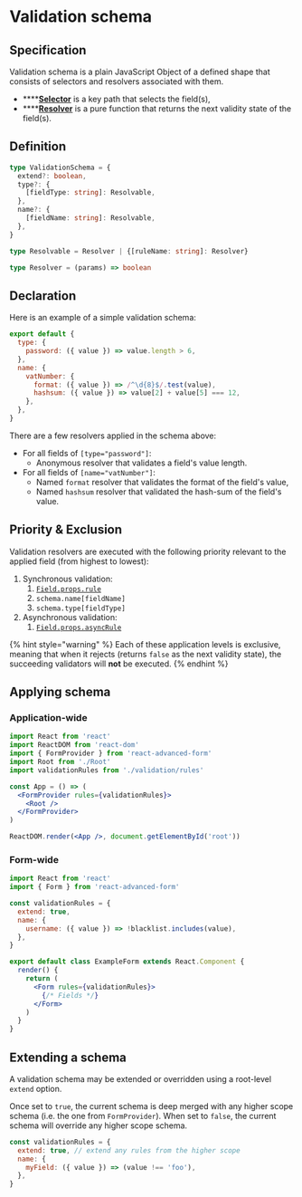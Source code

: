 # Validation schema

## Specification

Validation schema is a plain JavaScript Object of a defined shape that consists of selectors and resolvers associated with them.

* \*\*\*\*[**Selector**](rule-definition.md#selector) is a key path that selects the field\(s\),
* \*\*\*\*[**Resolver**](rule-definition.md#resolver) is a pure function that returns the next validity state of the field\(s\).

## Definition

```typescript
type ValidationSchema = {
  extend?: boolean,
  type?: {
    [fieldType: string]: Resolvable,
  },
  name?: {
    [fieldName: string]: Resolvable,
  },
}

type Resolvable = Resolver | {[ruleName: string]: Resolver}

type Resolver = (params) => boolean
```

## Declaration

Here is an example of a simple validation schema:

```javascript
export default {
  type: {
    password: ({ value }) => value.length > 6,
  },
  name: {
    vatNumber: {
      format: ({ value }) => /^\d{8}$/.test(value),
      hashsum: ({ value }) => value[2] + value[5] === 12,
    },
  },
}
```

There are a few resolvers applied in the schema above:

* For all fields of `[type="password"]`:
  * Anonymous resolver that validates a field's value length.
* For all fields of `[name="vatNumber"]`:
  * Named `format` resolver that validates the format of the field's value,
  * Named `hashsum` resolver that validated the hash-sum of the field's value.

## Priority & Exclusion

Validation resolvers are executed with the following priority relevant to the applied field \(from highest to lowest\):

1. Synchronous validation:
   1. [`Field.props.rule`](../../components/field/props/rule.md)
   2. `schema.name[fieldName]`
   3. `schema.type[fieldType]`
2. Asynchronous validation:
   1. [`Field.props.asyncRule`](../../components/field/props/async-rule.md)

{% hint style="warning" %}
Each of these application levels is exclusive, meaning that when it rejects \(returns `false` as the next validity state\), the succeeding validators will **not** be executed.
{% endhint %}

## Applying schema

### Application-wide <a id="application-wide"></a>

```jsx
import React from 'react'
import ReactDOM from 'react-dom'
import { FormProvider } from 'react-advanced-form'
import Root from './Root'
import validationRules from './validation/rules'

const App = () => (
  <FormProvider rules={validationRules}>
    <Root />
  </FormProvider>
)

ReactDOM.render(<App />, document.getElementById('root'))
```

### Form-wide

```jsx
import React from 'react'
import { Form } from 'react-advanced-form'

const validationRules = {
  extend: true,
  name: {
    username: ({ value }) => !blacklist.includes(value),
  },
}

export default class ExampleForm extends React.Component {
  render() {
    return (
      <Form rules={validationRules}>
        {/* Fields */}
      </Form>
    )
  }
}
```

## Extending a schema

A validation schema may be extended or overridden using a root-level `extend` option.

Once set to `true`, the current schema is deep merged with any higher scope schema \(i.e. the one from `FormProvider`\). When set to `false`, the current schema will override any higher scope schema.

```javascript
const validationRules = {
  extend: true, // extend any rules from the higher scope
  name: {
    myField: ({ value }) => (value !== 'foo'),
  },
}
```



